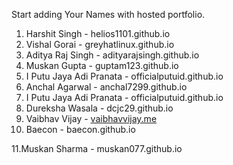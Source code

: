 Start adding Your Names with hosted portfolio.

1. Harshit Singh - helios1101.github.io
2. Vishal Gorai - greyhatlinux.github.io
3. Aditya Raj Singh - adityarajsingh.github.io
4. Muskan Gupta - guptam123.github.io
5. I Putu Jaya Adi Pranata - officialputuid.github.io
6. Anchal Agarwal - anchal7299.github.io
7. I Putu Jaya Adi Pranata - officialputuid.github.io
8. Dureksha Wasala - dcjc29.github.io
9. Vaibhav Vijay - [vaibhavvijay.me](https://vaibhavvijay.me)
4. Baecon - baecon.github.io

11.Muskan Sharma - muskan077.github.io
